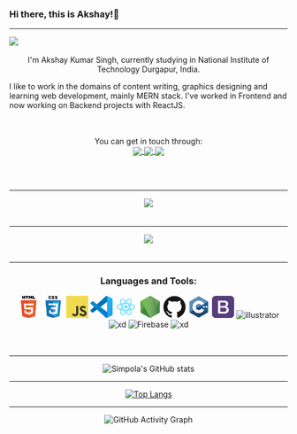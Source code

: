### Hi there, this is Akshay!👋

<hr/>

![](https://komarev.com/ghpvc/?username=Techno-Simpola&color=green&style=flat)
<br>
<p align='center'>
I'm Akshay Kumar Singh, currently studying in National Institute of Technology Durgapur, India.

<br>

I like to work in the domains of content writing, graphics designing and learning web development, mainly MERN stack. I've worked in Frontend and now working on Backend projects with ReactJS. 
</p>
<br><br>

<div align='center'>
 You can get in touch through: 
  <br>
<a href="https://www.linkedin.com/in/akshay-kumar-singh-56a4aa202/">
  <img align='center' src="https://img.icons8.com/doodle/32/000000/linkedin--v2.png"/>
</a>
<a href="https://www.facebook.com/akshaykumar.singh.5036" rel="nofollw">
  <img align='center' src="https://img.icons8.com/doodle/32/000000/facebook-new.png"/>
</a>
<a href="https://www.instagram.com/aks_7933/" rel="nofollw">
  <img align='center' src="https://img.icons8.com/doodle/32/000000/instagram-new.png"/>
</a>

<br><br>
 
<hr/>
<img src='https://github-readme-streak-stats.herokuapp.com/?user=Techno-Simpola&currStreakNum=2FD3EB&fire=pink&sideLabels=F00&theme=dark'>
<br><br>

<hr/>
<img src='https://github-profile-trophy.vercel.app/?username=Techno-Simpola&theme=darkhub'>
<br><br>
<hr/>

### Languages and Tools:

<div align="center">


<img  alt="HTML5" width="40px" src="https://raw.githubusercontent.com/github/explore/80688e429a7d4ef2fca1e82350fe8e3517d3494d/topics/html/html.png" />
<img alt="CSS3" width="40px" src="https://raw.githubusercontent.com/github/explore/80688e429a7d4ef2fca1e82350fe8e3517d3494d/topics/css/css.png" />
<img alt="JavaScript" width="40px" src="https://raw.githubusercontent.com/github/explore/80688e429a7d4ef2fca1e82350fe8e3517d3494d/topics/javascript/javascript.png" />
 <img alt="Visual Studio Code" width="40px" src="https://raw.githubusercontent.com/github/explore/80688e429a7d4ef2fca1e82350fe8e3517d3494d/topics/visual-studio-code/visual-studio-code.png" />
<img alt="React" width="40px" src="https://raw.githubusercontent.com/github/explore/80688e429a7d4ef2fca1e82350fe8e3517d3494d/topics/react/react.png" />
<img  alt="Node.js" width="40px" src="https://raw.githubusercontent.com/github/explore/80688e429a7d4ef2fca1e82350fe8e3517d3494d/topics/nodejs/nodejs.png" />

<img  alt="GitHub" width="40px" src="https://raw.githubusercontent.com/github/explore/78df643247d429f6cc873026c0622819ad797942/topics/github/github.png" />

<img  alt="C++" width="40px" src="https://raw.githubusercontent.com/github/explore/80688e429a7d4ef2fca1e82350fe8e3517d3494d/topics/cpp/cpp.png" />
<img  alt="bootstrap" width="40px" src="https://raw.githubusercontent.com/github/explore/80688e429a7d4ef2fca1e82350fe8e3517d3494d/topics/bootstrap/bootstrap.png" />

<img  src="https://www.vectorlogo.zone/logos/adobe_illustrator/adobe_illustrator-icon.svg" alt="illustrator" width="40" height="40"/>
<img  src="https://cdn.worldvectorlogo.com/logos/adobe-photoshop-2.svg" alt="xd" width="40" height="40"/> 
<!-- <img  src="https://cdn.worldvectorlogo.com/logos/material-ui.svg" alt="xd" width="40" height="40"/>  -->

<img src="https://image.pngaaa.com/432/3425432-middle.png" alt="Firebase" width="40" height="40"/>

 <img src="https://www.vectorlogo.zone/logos/mongodb/mongodb-icon.svg" alt="xd" width="40" height="40"/>
</div>
<br><br>

<hr/>

![Simpola's GitHub stats](https://github-readme-stats.vercel.app/api?username=Akshay_kumar01&theme=blue-green&show_icons=true&count_private=true)
<br>
  
<hr/>

  [![Top Langs](https://github-readme-stats.vercel.app/api/top-langs/?username=Akshay-kumar01&theme=blue-green&show_icons=true&layout=compact)](https://github.com/Akshay-kumar01/github-readme-stats)
<br>

<hr/>


![GitHub Activity Graph](https://activity-graph.herokuapp.com/graph?username=Akshay-kumar01&theme=github&count_private=true)  



</div>
